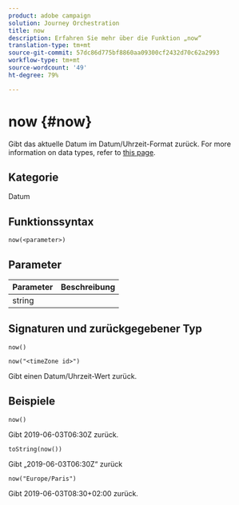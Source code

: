 ```yaml
---
product: adobe campaign
solution: Journey Orchestration
title: now
description: Erfahren Sie mehr über die Funktion „now“
translation-type: tm+mt
source-git-commit: 57dc86d775bf8860aa09300cf2432d70c62a2993
workflow-type: tm+mt
source-wordcount: '49'
ht-degree: 79%

---
```



# now {#now}

Gibt das aktuelle Datum im Datum/Uhrzeit-Format zurück. For more information on data types, refer to [this page](../expression/data-types.md).

## Kategorie

Datum

## Funktionssyntax

`now(<parameter>)`

## Parameter

| Parameter | Beschreibung |
|--- |--- |
| string |  |

## Signaturen und zurückgegebener Typ

`now()`

`now("<timeZone id>")`

Gibt einen Datum/Uhrzeit-Wert zurück.

## Beispiele

`now()`

Gibt 2019-06-03T06:30Z zurück.

`toString(now())`

Gibt „2019-06-03T06:30Z“ zurück

`now("Europe/Paris")`

Gibt 2019-06-03T08:30+02:00 zurück.